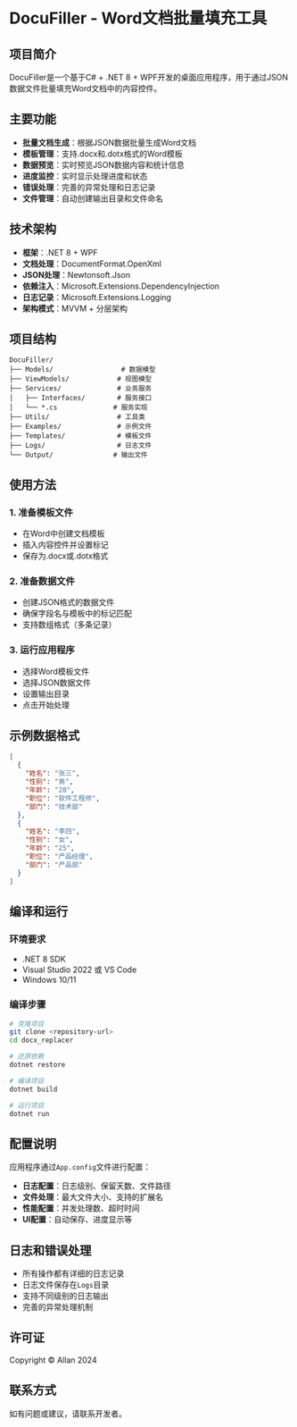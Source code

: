# DocuFiller - Word文档批量填充工具

## 项目简介

DocuFiller是一个基于C# + .NET 8 + WPF开发的桌面应用程序，用于通过JSON数据文件批量填充Word文档中的内容控件。

## 主要功能

- **批量文档生成**：根据JSON数据批量生成Word文档
- **模板管理**：支持.docx和.dotx格式的Word模板
- **数据预览**：实时预览JSON数据内容和统计信息
- **进度监控**：实时显示处理进度和状态
- **错误处理**：完善的异常处理和日志记录
- **文件管理**：自动创建输出目录和文件命名

## 技术架构

- **框架**：.NET 8 + WPF
- **文档处理**：DocumentFormat.OpenXml
- **JSON处理**：Newtonsoft.Json
- **依赖注入**：Microsoft.Extensions.DependencyInjection
- **日志记录**：Microsoft.Extensions.Logging
- **架构模式**：MVVM + 分层架构

## 项目结构

```
DocuFiller/
├── Models/                 # 数据模型
├── ViewModels/            # 视图模型
├── Services/              # 业务服务
│   ├── Interfaces/        # 服务接口
│   └── *.cs              # 服务实现
├── Utils/                 # 工具类
├── Examples/              # 示例文件
├── Templates/             # 模板文件
├── Logs/                  # 日志文件
└── Output/               # 输出文件
```

## 使用方法

### 1. 准备模板文件
- 在Word中创建文档模板
- 插入内容控件并设置标记
- 保存为.docx或.dotx格式

### 2. 准备数据文件
- 创建JSON格式的数据文件
- 确保字段名与模板中的标记匹配
- 支持数组格式（多条记录）

### 3. 运行应用程序
- 选择Word模板文件
- 选择JSON数据文件
- 设置输出目录
- 点击开始处理

## 示例数据格式

```json
[
  {
    "姓名": "张三",
    "性别": "男",
    "年龄": "28",
    "职位": "软件工程师",
    "部门": "技术部"
  },
  {
    "姓名": "李四",
    "性别": "女",
    "年龄": "25",
    "职位": "产品经理",
    "部门": "产品部"
  }
]
```

## 编译和运行

### 环境要求
- .NET 8 SDK
- Visual Studio 2022 或 VS Code
- Windows 10/11

### 编译步骤
```bash
# 克隆项目
git clone <repository-url>
cd docx_replacer

# 还原依赖
dotnet restore

# 编译项目
dotnet build

# 运行项目
dotnet run
```

## 配置说明

应用程序通过`App.config`文件进行配置：

- **日志配置**：日志级别、保留天数、文件路径
- **文件处理**：最大文件大小、支持的扩展名
- **性能配置**：并发处理数、超时时间
- **UI配置**：自动保存、进度显示等

## 日志和错误处理

- 所有操作都有详细的日志记录
- 日志文件保存在`Logs`目录
- 支持不同级别的日志输出
- 完善的异常处理机制

## 许可证

Copyright © Allan 2024

## 联系方式

如有问题或建议，请联系开发者。